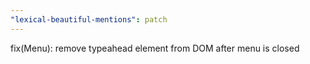 ```yaml
---
"lexical-beautiful-mentions": patch
---
```


fix(Menu): remove typeahead element from DOM after menu is closed
